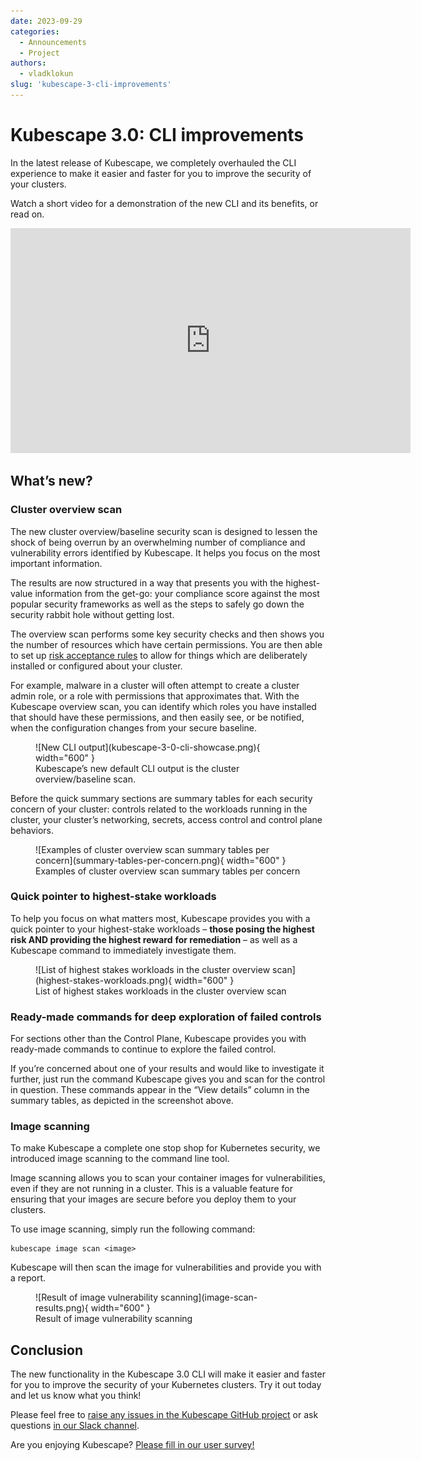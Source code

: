 ```yaml
---
date: 2023-09-29
categories:
  - Announcements
  - Project
authors:
  - vladklokun
slug: 'kubescape-3-cli-improvements'
---
```


# Kubescape 3.0: CLI improvements

In the latest release of Kubescape, we completely overhauled the CLI experience to make it easier and faster for you to improve the security of your clusters.

Watch a short video for a demonstration of the new CLI and its benefits, or read on.

<div class="video-wrapper">
  <iframe width="640" height="360" src="https://www.youtube.com/embed/ul5Wry6sS8w?si=V8CStezYDZa_4Dtd" title="YouTube video player" frameborder="0" allow="accelerometer; autoplay; clipboard-write; encrypted-media; gyroscope; picture-in-picture; web-share" allowfullscreen></iframe>
</div>

<!-- more -->

## What’s new?

### Cluster overview scan

The new cluster overview/baseline security scan is designed to lessen the shock of being overrun by an overwhelming number of compliance and vulnerability errors identified by Kubescape. It helps you focus on the most important information. 

The results are now structured in a way that presents you with the highest-value information from the get-go: your compliance score against the most popular security frameworks as well as the steps to safely go down the security rabbit hole without getting lost.

The overview scan performs some key security checks and then shows you the number of resources which have certain permissions. You are then able to set up [risk acceptance rules](https://kubescape.io/docs/accepting-risk/) to allow for things which are deliberately installed or configured about your cluster.

For example, malware in a cluster will often attempt to create a cluster admin role, or a role with permissions that approximates that. With the Kubescape overview scan, you can identify which roles you have installed that should have these permissions, and then easily see, or be notified, when the configuration changes from your secure baseline.

<figure markdown>
  ![New CLI output](kubescape-3-0-cli-showcase.png){ width="600" }
  <figcaption>Kubescape’s new default CLI output is the cluster overview/baseline scan.</figcaption>
</figure>

Before the quick summary sections are summary tables for each security concern of your cluster: controls related to the workloads running in the cluster, your cluster’s networking, secrets, access control and control plane behaviors.

<figure markdown>
  ![Examples of cluster overview scan summary tables per concern](summary-tables-per-concern.png){ width="600" }
  <figcaption>Examples of cluster overview scan summary tables per concern</figcaption>
</figure>

### Quick pointer to highest-stake workloads

To help you focus on what matters most, Kubescape provides you with a quick pointer to your highest-stake workloads – **those posing the highest risk AND providing the highest reward** **for remediation** – as well as a Kubescape command to immediately investigate them.

<figure markdown>
  ![List of highest stakes workloads in the cluster overview scan](highest-stakes-workloads.png){ width="600" }
  <figcaption>List of highest stakes workloads in the cluster overview scan</figcaption>
</figure>

### Ready-made commands for deep exploration of failed controls 

For sections other than the Control Plane, Kubescape provides you with ready-made commands to continue to explore the failed control. 

If you’re concerned about one of your results and would like to investigate it further, just run the command Kubescape gives you and scan for the control in question. These commands appear in the “View details” column in the summary tables, as depicted in the screenshot above.


### Image scanning

To make Kubescape a complete one stop shop for Kubernetes security, we introduced image scanning to the command line tool. 

Image scanning allows you to scan your container images for vulnerabilities, even if they are not running in a cluster. This is a valuable feature for ensuring that your images are secure before you deploy them to your clusters.

To use image scanning, simply run the following command:


```
kubescape image scan <image>
```


Kubescape will then scan the image for vulnerabilities and provide you with a report.



<figure markdown>
  ![Result of image vulnerability scanning](image-scan-results.png){ width="600" }
  <figcaption>Result of image vulnerability scanning</figcaption>
</figure>


## Conclusion

The new functionality in the Kubescape 3.0 CLI will make it easier and faster for you to improve the security of your Kubernetes clusters. Try it out today and let us know what you think!

Please feel free to [raise any issues in the Kubescape GitHub project](https://github.com/kubescape/kubescape/issues) or ask questions [in our Slack channel](https://kubescape.io/project/community/#slack).

Are you enjoying Kubescape? [Please fill in our user survey!](https://kubescape.io/project/survey/)
